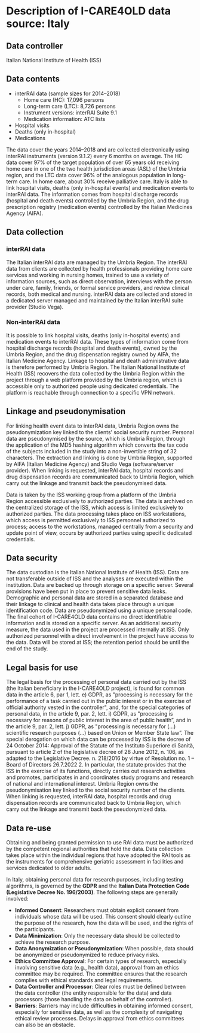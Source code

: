 # Description of I-CARE4OLD data source: Italy

## Data controller

Italian National Institute of Health (ISS)

## Data contents

* interRAI data (sample sizes for 2014–2018)
    - Home care (HC): 17,096 persons
    - Long-term care (LTC): 8,726 persons
    - Instrument versions: interRAI Suite 9.1
    - Medication information: ATC lists
* Hospital visits
* Deaths (only in-hospital)
* Medications

The data cover the years 2014–2018 and are collected electronically using interRAI instruments (version 9.1.2) every 6 months on average. The HC data cover 97% of the target population of over 65 years old receiving home care in one of the two health jurisdiction areas (ASL) of the Umbria region, and the LTC data cover 96% of the analogous population in long-term care. In home care, about 30% receive palliative care. Italy is able to link hospital visits, deaths (only in-hospital events) and medication events to interRAI data. The information comes from hospital discharge records (hospital and death events) controlled by the Umbria Region, and the drug prescription registry (medication events) controlled by the Italian Medicines Agency (AIFA).

## Data collection

### interRAI data

The Italian interRAI data are managed by the Umbria Region. The interRAI data from clients are collected by health professionals providing home care services and working in nursing homes, trained to use a variety of information sources, such as direct observation, interviews with the person under care, family, friends, or formal service providers, and review clinical records, both medical and nursing. interRAI data are collected and stored in a dedicated server managed and maintained by the Italian interRAI suite provider (Studio Vega).

### Non-interRAI data

It is possible to link hospital visits, deaths (only in-hospital events) and medication events to interRAI data. These types of information come from hospital discharge records (hospital and death events), owned by the Umbria Region, and the drug dispensation registry owned by AIFA, the Italian Medicine Agency. Linkage to hospital and death administrative data is therefore performed by Umbria Region. The Italian National Institute of Health (ISS) recovers the data collected by the Umbria Region within the project through a web platform provided by the Umbria region, which is accessible only to authorized people using dedicated credentials. The platform is reachable through connection to a specific VPN network.

## Linkage and pseudonymisation

For linking health event data to interRAI data, Umbria Region owns the pseudonymization key linked to the clients’ social security number. Personal data are pseudonymised by the source, which is Umbria Region, through the application of the MD5 hashing algorithm which converts the tax code of the subjects included in the study into a non-invertible string of 32 characters. The extraction and linking is done by Umbria Region, supported by AIFA (Italian Medicine Agency) and Studio Vega (software/server provider). When linking is requested, interRAI data, hospital records and drug dispensation records are communicated back to Umbria Region, which carry out the linkage and transmit back the pseudonymised data.

Data is taken by the ISS working group from a platform of the Umbria Region accessible exclusively to authorized parties. The data is archived on the centralized storage of the ISS, which access is limited exclusively to authorized parties. The data processing takes place on ISS workstations, which access is permitted exclusively to ISS personnel authorized to process; access to the workstations, managed centrally from a security and update point of view, occurs by authorized parties using specific dedicated credentials.

## Data security

The data custodian is the Italian National Institute of Health (ISS). Data are not transferable outside of ISS
and the analyses are executed within the institution. Data are backed up through storage on a specific
server. Several provisions have been put in place to prevent sensitive data leaks. Demographic and
personal data are stored in a separated database and their linkage to clinical and health data takes place
through a unique identification code. Data are pseudonymized using a unique personal code. The final
cohort of I-CARE4OLD data contains no direct identifiable information and is stored on a specific server.
As an additional security measure, the data used in the project are processed internally at ISS. Only
authorized personnel with a direct involvement in the project have access to the data. Data will be stored
at ISS; the retention period should be until the end of the study.

## Legal basis for use

The legal basis for the processing of personal data carried out by the ISS (the Italian beneficiary in the I-CARE4OLD project), is found for common data in the article 6, par 1, lett. e) GDPR, as "processing is necessary for the performance of a task carried out in the public interest or in the exercise of official authority vested in the controller", and, for the special categories of personal data, in the article 9, par. 2, lett. i) GDPR, as "processing is necessary for reasons of public interest in the area of public health”, and in the article 9, par. 2, lett. j) GDPR, as "processing is necessary for (…) scientific research purposes (…) based on Union or Member State law”. The special derogation on which data can be processed by ISS is the decree of 24 October 2014: Approval of the Statute of the Instituto Superiore di Sanità, pursuant to article 2 of the legislative decree of 28 June 2012, n. 106, as adapted to the Legislative Decree. n. 218/2016 by virtue of Resolution no. 1 – Board of Directors 26.7.2022 2. In particular, the statute provides that the ISS in the exercise of its functions, directly carries out research activities and promotes, participates in and coordinates study programs and research of national and international interest. Umbria Region owns the pseudonymisation key linked to the social security number of the clients. When linking is requested, interRAI data, hospital records and drug dispensation records are communicated back to Umbria Region, which carry out the linkage and transmit back the pseudonymized data.

## Data re-use

Obtaining and being granted permission to use RAI data must be authorized by the competent regional authorities that hold the data. Data collection takes place within the individual regions that have adopted the RAI tools as the instruments for comprehensive geriatric assessment in facilities and services dedicated to older adults.

In Italy, obtaining personal data for research purposes, including testing algorithms, is governed by the **GDPR** and the **Italian Data Protection Code (Legislative Decree No. 196/2003)**. The following steps are generally involved:
 
- **Informed Consent**: Researchers must obtain explicit consent from individuals whose data will be used. This consent should clearly outline the purpose of the research, how the data will be used, and the rights of the participants.
- **Data Minimization**: Only the necessary data should be collected to achieve the research purpose.
- **Data Anonymization or Pseudonymization**: When possible, data should be anonymized or pseudonymized to reduce privacy risks.
- **Ethics Committee Approval**: For certain types of research, especially involving sensitive data (e.g., health data), approval from an ethics committee may be required. The committee ensures that the research complies with ethical standards and legal requirements.
- **Data Controller and Processor**: Clear roles must be defined between the data controller (the entity responsible for the data) and data processors (those handling the data on behalf of the controller).
- **Barriers**: Barriers may include difficulties in obtaining informed consent, especially for sensitive data, as well as the complexity of navigating ethical review processes. Delays in approval from ethics committees can also be an obstacle.
